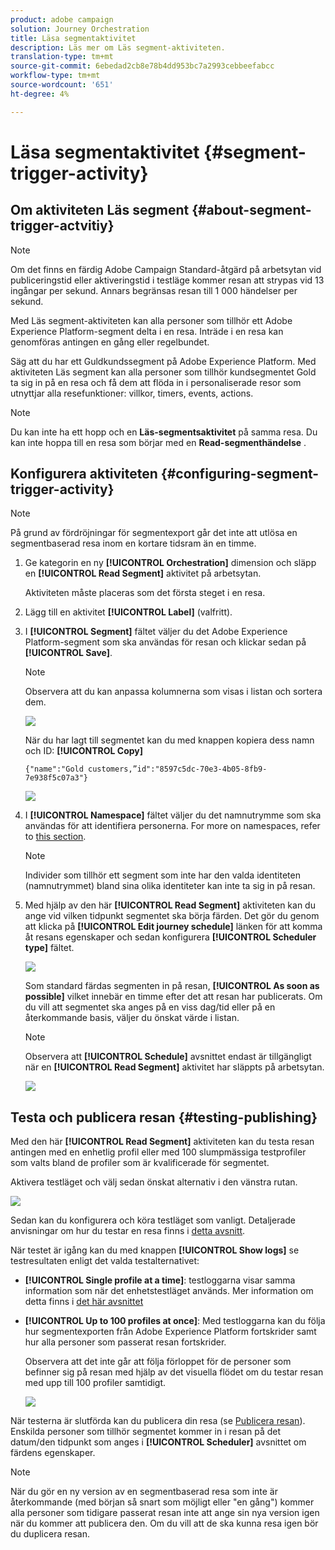 ```yaml
---
product: adobe campaign
solution: Journey Orchestration
title: Läsa segmentaktivitet
description: Läs mer om Läs segment-aktiviteten.
translation-type: tm+mt
source-git-commit: 6ebedad2cb8e78b4dd953bc7a2993cebbeefabcc
workflow-type: tm+mt
source-wordcount: '651'
ht-degree: 4%

---
```



# Läsa segmentaktivitet {#segment-trigger-activity}

## Om aktiviteten Läs segment {#about-segment-trigger-actvitiy}

>[!NOTE]
>
>Om det finns en färdig Adobe Campaign Standard-åtgärd på arbetsytan vid publiceringstid eller aktiveringstid i testläge kommer resan att strypas vid 13 ingångar per sekund. Annars begränsas resan till 1 000 händelser per sekund.

Med Läs segment-aktiviteten kan alla personer som tillhör ett Adobe Experience Platform-segment delta i en resa. Inträde i en resa kan genomföras antingen en gång eller regelbundet.

Säg att du har ett Guldkundssegment på Adobe Experience Platform. Med aktiviteten Läs segment kan alla personer som tillhör kundsegmentet Gold ta sig in på en resa och få dem att flöda in i personaliserade resor som utnyttjar alla resefunktioner: villkor, timers, events, actions.

>[!NOTE]
>
>Du kan inte ha ett hopp och en **Läs-segmentsaktivitet** på samma resa. Du kan inte hoppa till en resa som börjar med en **Read-segmenthändelse** .

## Konfigurera aktiviteten {#configuring-segment-trigger-activity}

>[!NOTE]
>
>På grund av fördröjningar för segmentexport går det inte att utlösa en segmentbaserad resa inom en kortare tidsram än en timme.

1. Ge kategorin en ny **[!UICONTROL Orchestration]** dimension och släpp en **[!UICONTROL Read Segment]** aktivitet på arbetsytan.

   Aktiviteten måste placeras som det första steget i en resa.

1. Lägg till en aktivitet **[!UICONTROL Label]** (valfritt).

1. I **[!UICONTROL Segment]** fältet väljer du det Adobe Experience Platform-segment som ska användas för resan och klickar sedan på **[!UICONTROL Save]**.

   >[!NOTE]
   >
   >Observera att du kan anpassa kolumnerna som visas i listan och sortera dem.

   ![](../assets/segment-trigger-segment-selection.png)

   När du har lagt till segmentet kan du med knappen kopiera dess namn och ID: **[!UICONTROL Copy]**

   `{"name":"Gold customers,”id":"8597c5dc-70e3-4b05-8fb9-7e938f5c07a3"}`

   ![](../assets/segment-trigger-copy.png)

1. I **[!UICONTROL Namespace]** fältet väljer du det namnutrymme som ska användas för att identifiera personerna. For more on namespaces, refer to [this section](../event/selecting-the-namespace.md).

   >[!NOTE]
   >
   >Individer som tillhör ett segment som inte har den valda identiteten (namnutrymmet) bland sina olika identiteter kan inte ta sig in på resan.

1. Med hjälp av den här **[!UICONTROL Read Segment]** aktiviteten kan du ange vid vilken tidpunkt segmentet ska börja färden. Det gör du genom att klicka på **[!UICONTROL Edit journey schedule]** länken för att komma åt resans egenskaper och sedan konfigurera **[!UICONTROL Scheduler type]** fältet.

   ![](../assets/segment-trigger-schedule.png)

   Som standard färdas segmenten in på resan, **[!UICONTROL As soon as possible]** vilket innebär en timme efter det att resan har publicerats. Om du vill att segmentet ska anges på en viss dag/tid eller på en återkommande basis, väljer du önskat värde i listan.

   >[!NOTE]
   >
   >Observera att **[!UICONTROL Schedule]** avsnittet endast är tillgängligt när en **[!UICONTROL Read Segment]** aktivitet har släppts på arbetsytan.

   ![](../assets/segment-trigger-properties.png)

## Testa och publicera resan {#testing-publishing}

Med den här **[!UICONTROL Read Segment]** aktiviteten kan du testa resan antingen med en enhetlig profil eller med 100 slumpmässiga testprofiler som valts bland de profiler som är kvalificerade för segmentet.

Aktivera testläget och välj sedan önskat alternativ i den vänstra rutan.

![](../assets/segment-trigger-test-modes.png)

Sedan kan du konfigurera och köra testläget som vanligt. Detaljerade anvisningar om hur du testar en resa finns i [detta avsnitt](../building-journeys/testing-the-journey.md).

När testet är igång kan du med knappen **[!UICONTROL Show logs]** se testresultaten enligt det valda testalternativet:

* **[!UICONTROL Single profile at a time]**: testloggarna visar samma information som när det enhetstestläget används. Mer information om detta finns i [det här avsnittet](../building-journeys/testing-the-journey.md#viewing_logs)

* **[!UICONTROL Up to 100 profiles at once]**: Med testloggarna kan du följa hur segmentexporten från Adobe Experience Platform fortskrider samt hur alla personer som passerat resan fortskrider.

   Observera att det inte går att följa förloppet för de personer som befinner sig på resan med hjälp av det visuella flödet om du testar resan med upp till 100 profiler samtidigt.

   ![](../assets/read-segment-log.png)

När testerna är slutförda kan du publicera din resa (se [Publicera resan](../building-journeys/publishing-the-journey.md)). Enskilda personer som tillhör segmentet kommer in i resan på det datum/den tidpunkt som anges i **[!UICONTROL Scheduler]** avsnittet om färdens egenskaper.

>[!NOTE]
>
>När du gör en ny version av en segmentbaserad resa som inte är återkommande (med början så snart som möjligt eller &quot;en gång&quot;) kommer alla personer som tidigare passerat resan inte att ange sin nya version igen när du kommer att publicera den. Om du vill att de ska kunna resa igen bör du duplicera resan.
